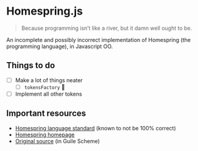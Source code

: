 # Homespring.js

> Because programming isn’t like a river, but it damn well ought to be.

An incomplete and possibly incorrect implementation of Homespring (the
programming language), in Javascript OO.

## Things to do

- [ ] Make a lot of things neater
  - [ ] `tokensFactory` 🤢
- [ ] Implement all other tokens

## Important resources

- [Homespring language standard][pdf] (known to not be 100% correct)
- [Homespring homepage][home]
- [Original source][source] (in Guile Scheme)

[pdf]: http://bunny.xeny.net/linked/Homespring-Proposed-Language-Standard.pdf
[home]: http://xeny.net/Homespring
[source]: https://github.com/graue/esofiles/tree/master/homespring/impl/
